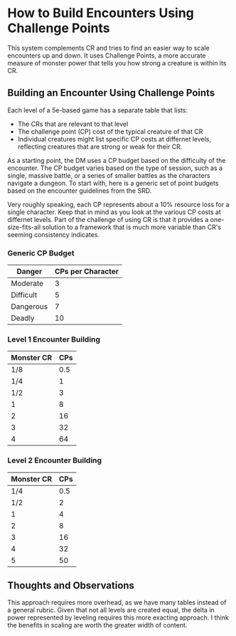 # How to Build Encounters Using Challenge Points
This system complements CR and tries to find an easier way to scale encounters up and down. It uses Challenge Points, a more accurate measure of monster power that tells you how strong a creature is within its CR.
## Building an Encounter Using Challenge Points
Each level of a 5e-based game has a separate table that lists:
  * The CRs that are relevant to that level
  * The challenge point (CP) cost of the typical creature of that CR
  * Individual creatures might list specific CP costs at differnet levels, reflecting creatures that are strong or weak for their CR.

As a starting point, the DM uses a CP budget based on the difficulty of the encounter. The CP budget varies based on the type of session, such as a single, massive battle, or a series of smaller battles as the characters navigate a dungeon.
To start with, here is a generic set of point budgets based on the encounter guidelines from the SRD.

Very roughly speaking, each CP represents about a 10% resource loss for a single character. Keep that in mind as you look at the various CP costs at differnet levels. Part of the challenge of using CR is that it provides a one-size-fits-all solution to a framework that is much more variable than CR's seeming consistency indicates.

### Generic CP Budget
| Danger | CPs per Character |
| ---------- | --- |
| Moderate | 3 |
| Difficult | 5 |
| Dangerous | 7 |
| Deadly | 10 |


### Level 1 Encounter Building
| Monster CR | CPs |
| ---------- | --- |
| 1/8 | 0.5 |
| 1/4 | 1 |
| 1/2 | 3 |
| 1 | 8 |
| 2 | 16 |
| 3 | 32 |
| 4 | 64 |

### Level 2 Encounter Building
| Monster CR | CPs |
| ---------- | --- |
| 1/4 | 0.5 |
| 1/2 | 2 |
| 1 | 4 |
| 2 | 8 |
| 3 | 16 |
| 4 | 32 |
| 5 | 50 |

## Thoughts and Observations
This approach requires more overhead, as we have many tables instead of a general rubric. Given that not all levels are created equal, the delta in power represented by leveling requires this more exacting approach. I think the benefits in scaling are worth the greater width of content.
